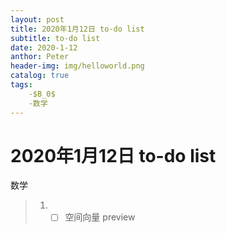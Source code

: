 ```yaml
---
layout: post
title: 2020年1月12日 to-do list
subtitle: to-do list	
date: 2020-1-12
anthor: Peter
header-img: img/helloworld.png
catalog: true
tags:
    -$B_0$
    -数学
---
```


# 2020年1月12日 to-do list
数学
>1. - [ ] 空间向量 preview